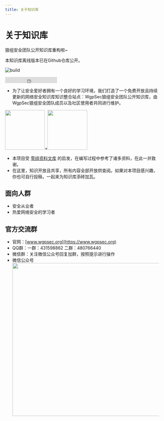 ```yaml
---
title: 关于知识库
---
```


# 关于知识库

<a-alert type="success">
  <span slot="message">
    狼组安全团队公开知识库重构啦~
  </span>
</a-alert>

<br>

<!-- <a-divider dashed /> -->

本知识库离线版本已在Github仓库公开。

![build](https://img.shields.io/badge/build-OK-brightgreen?style=flat-square)
<iframe class="reset-iframe" src="https://ghbtns.com/github-btn.html?user=wgpsec&repo=SafeWiki&type=star&count=true" frameborder="0" scrolling="0" width="170px" height="20px"></iframe>

<p></p>

 - 为了让安全爱好者拥有一个良好的学习环境，我们打造了一个免费开放且持续更新的网络安全知识库知识整合站点：WgpSec狼组安全团队公开知识库，由WgpSec狼组安全团队成员以及社区使用者共同进行维护。

<div class="reset-mobile-brand">
<img width="130" src="https://assets.wgpsec.org/www/images/antd-icon.svg"><span class="sign">+</span><img width="130" src="https://assets.wgpsec.org/www/images/markdown-icon.svg">
</div>

- 本项目受 [零组资料文库](https://wiki.0-sec.org) 的启发，在编写过程中参考了诸多资料，在此一并致谢。
- 在这里，知识开放且共享，所有内容全部开放供查阅。如果对本项目感兴趣，你也可自行投稿，一起来为知识库添砖加瓦。

## 面向人群

- 安全从业者
- 热爱网络安全的学习者

## 官方交流群

- 官网：[www.wgpsec.org](https://www.wgpsec.org)
- QQ群：一群：431598862 二群：480766440
- 微信群：关注微信公众号回复加群，按照提示进行操作
- 微信公众号 
   <br>
   <img width="500" src="https://assets.wgpsec.org/www/images/wechat.png">

<style>
  .reset-iframe{
    vertical-align: middle;
  }
</style>


